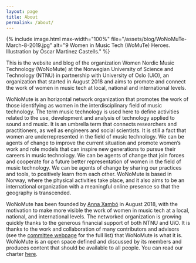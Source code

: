 ```yaml
---
layout: page
title: About
permalink: /about/
---
```


{% include image.html
max-width="100%" file="/assets/blog/WoNoMuTe-March-8-2019.jpg" alt="9 Women in Music Tech (WoMuTe) Heroes. Illustration by Oscar Martinez Castells." %}

This is the website and blog of the organization Women Nordic Music Technology (WoNoMute) at the Norwegian University of Science and Technology (NTNU) in partnership with University of Oslo (UiO), an organization that started in August 2018 and aims to promote and connect the work of women in music tech at local, national and international levels.

WoNoMute is an horizontal network organization that promotes the work of those identifying as women in the interdisciplinary field of music technology. The term music technology is used here to define activities related to the use, development and analysis of technology applied to sound and music. It is an umbrella term that connects researchers and practitioners, as well as engineers and social scientists. It is still a fact that women are underrepresented in the field of music technology. We can be agents of change to improve the current situation and promote women’s work and role models that can inspire new generations to pursue their careers in music technology. We can be agents of change that join forces and cooperate for a future better representation of women in the field of music technology. We can be agents of change by sharing our practices and tools, to positively learn from each other.  WoNoMute is based in Norway, where the physical activities take place, and it also aims to be an international organization with a meaningful online presence so that the geography is transcended.

WoNoMute has been founded by [Anna Xambó](http://annaxambo.me) in August 2018, with the motivation to make more visible the work of women in music tech at a local, national, and international levels. The networked organization is growing quickly thanks to the generous financial support of both NTNU and UiO. It is thanks to the work and collaboration of many contributors and advisors (see the [committee webpage](/about/committee/) for the full list) that WoNoMute is what it is. WoNoMute is an open space defined and discussed by its members and produces content that should be available to all people. You can read our charter [here](/about/charter/).

<!-- {% include image.html
max-width="100%" file="/assets/img/WoNoMute-painting.jpg" alt="WoNoMute painting" %} -->
